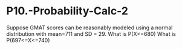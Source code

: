 # P10.-Probability-Calc-2
Suppose GMAT scores can be reasonably modeled using a normal distribution with mean=711 and SD = 29.
What is P(X<=680)
What is P(697<=X<=740)
